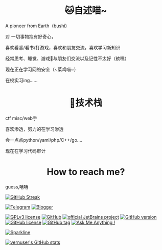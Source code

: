 
<h1 align="center">🐱自述喵~</h1>

<p>A pioneer from Earth（bushi）</p>

<p>对 一切事物抱有好奇心，</p>

<p>喜欢看番/看书/打游戏，喜欢和朋友交流，喜欢学习新知识</p>

<p>经常思考、睡觉、游戏🤺与朋友们交流以及记性不太好（欸嘿）</p>

<p>现在正在学习网络安全（~菜鸡喵~）</p>

<p>在校实习ing......</p>

<h1 align="center">🔭技术栈</h1>

<p>ctf misc/web手</p>

<p>喜欢渗透，努力的在学习渗透</p>

<p>会一点点python/yaml/php/C++/go....</p>

<p>现在在学习代码审计</p>

<h1 align="center">How to reach me?</h1>

guess,嘻嘻

[![GitHub Streak](https://github-readme-streak-stats.herokuapp.com/?user=vernuser)](https://github.com/vernuser)


[![Telegram](https://img.shields.io/badge/Telegram-2CA5E0?logo=telegram&logoColor=white)](https://t.me/NightZer0x)
[![Blogger](https://img.shields.io/badge/Blogger-%23FF5722.svg?logo=blogger&logoColor=white)](https://vernus.top/)

[![GPLv3 license](https://img.shields.io/badge/License-GPLv3-blue.svg)](http://perso.crans.org/besson/LICENSE.html)
[![GitHub](https://badgen.net/badge/icon/github?icon=github&label)](https://github.com)
[![official JetBrains project](http://jb.gg/badges/official.svg)](https://confluence.jetbrains.com/display/ALL/JetBrains+on+GitHub)
[![GitHub version](https://badge.fury.io/gh/Naereen%2FStrapDown.js.svg)](https://github.com/Naereen/StrapDown.js)
[![GitHub license](https://img.shields.io/github/license/Naereen/StrapDown.js.svg)](https://github.com/Naereen/StrapDown.js/blob/master/LICENSE)
[![GitHub tag](https://img.shields.io/github/tag/Naereen/StrapDown.js.svg)](https://GitHub.com/Naereen/StrapDown.js/tags/)
[![Ask Me Anything !](https://img.shields.io/badge/Ask%20me-anything-1abc9c.svg)](https://GitHub.com/Naereen/ama)


[![Sparkline](https://stars.medv.io/Naereen/badges.svg)](https://stars.medv.io/Naereen/badges)

[![vernuser's GitHub stats](https://github-readme-stats.vercel.app/api?username=vernuser)](https://github.com/vernuser)

